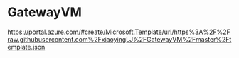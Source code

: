 # GatewayVM

https://portal.azure.com/#create/Microsoft.Template/uri/https%3A%2F%2Fraw.githubusercontent.com%2FxiaoyingLJ%2FGatewayVM%2Fmaster%2Ftemplate.json
